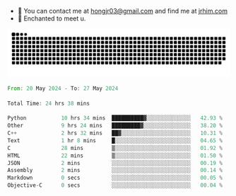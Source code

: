- 📧 You can contact me at hongjr03@gmail.com and find me at [jrhim.com](https://jrhim.com/)
- 💜 Enchanted to meet u.

![snake_animation](https://raw.githubusercontent.com/hongjr03/hongjr03/output/github-contribution-grid-snake.svg)

<!--START_SECTION:waka-->

```rust
From: 20 May 2024 - To: 27 May 2024

Total Time: 24 hrs 38 mins

Python           10 hrs 34 mins  ██████████▓░░░░░░░░░░░░░░   42.93 %
Other            9 hrs 24 mins   █████████▓░░░░░░░░░░░░░░░   38.20 %
C++              2 hrs 32 mins   ██▓░░░░░░░░░░░░░░░░░░░░░░   10.31 %
Text             1 hr 8 mins     █░░░░░░░░░░░░░░░░░░░░░░░░   04.65 %
C                28 mins         ▒░░░░░░░░░░░░░░░░░░░░░░░░   01.92 %
HTML             22 mins         ▒░░░░░░░░░░░░░░░░░░░░░░░░   01.50 %
JSON             2 mins          ░░░░░░░░░░░░░░░░░░░░░░░░░   00.19 %
Assembly         2 mins          ░░░░░░░░░░░░░░░░░░░░░░░░░   00.14 %
Markdown         0 secs          ░░░░░░░░░░░░░░░░░░░░░░░░░   00.05 %
Objective-C      0 secs          ░░░░░░░░░░░░░░░░░░░░░░░░░   00.04 %
```

<!--END_SECTION:waka-->
